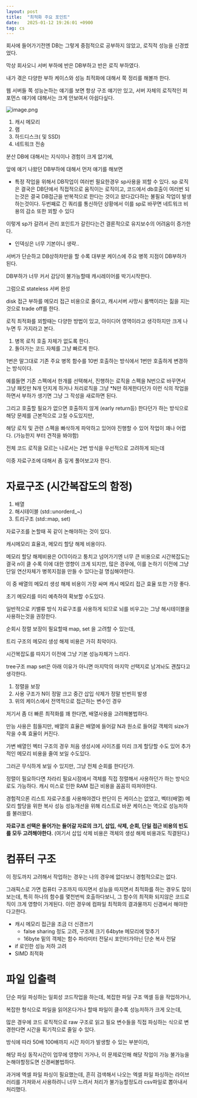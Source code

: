 ```yaml
---
layout: post
title:  "최적화 주요 포인트"
date:   2025-01-12 19:26:01 +0900
tag: cs
---
```


회사에 들어가기전엔 DB는 그렇게 중점적으로 공부하지 않았고, 로직적 성능을 신경썼었다. 

막상 회사오니 서버 부하에 반은 DB부하고 반은 로직 부하였다.

내가 겪은 다양한 부하 케이스와 성능 최적화에 대해서 쭉 정리를 해볼까 한다.

웹 서버들 쪽 성능논하는 얘기를 보면 항상 구조 얘기만 있고, 서버 자체의 로직적인 퍼포먼스 얘기에 대해서는 크게 안보여서 아쉽다싶다.

![image.png](image.png)

1. 캐시 메모리
2. 램
3. 하드디스크( 및 SSD)
4. 네트워크 전송

분산 DB에 대해서는 지식이나 경험이 크게 없기에, 

앞에 얘기 나왔던 DB부하에 대해서 먼저 얘기를 해보면

- 특정 작업을 위해서 DB작업이 여러번 필요한경우 sp사용을 꾀할 수 있다.
sp 로직은 결국은 DB단에서 직접적으로 움직이는 로직이고, 코드에서 db호출이 여러번 되는것은 결국 DB접근을 반복적으로 한다는 것이고 왔다갔다하는 불필요 작업이 발생하는것이다.
두번째로 긴 쿼리를 통신하던 상황에서 이를 sp로 바꾸면 네트워크 비용의 감소 또한 꾀할 수 있다

이렇게 sp가 갈려서 관리 포인트가 갈린다는건 결론적으로 유지보수의 어려움이 증가한다.
- 인덱싱은 너무 기본이니 생략..

서버가 단순하고 DB상하차만을 할 수록 대부분 케이스에 주요 병목 지점이 DB부하가 된다.

DB부하가 너무 커서 감당이 불가능할때 캐시레이어를 박기시작한다.

그럼으로 stateless 서버 완성

disk 접근 부하를 메모리 접근 비용으로 줄이고, 캐시서버 사망시 롤백이라는 짊을 지는것으로 trade off를 한다.

로직 최적화를 꾀할때는 다양한 방법이 있고, 아이디어 영역이라고 생각하지만 크게 나누면 두 가지라고 본다.

1. 병목 로직 호출 자체가 없도록 한다.
2. 돌아가는 코드 자체를 그냥 빠르게 한다.

1번은 말그대로 기존 주요 병목 함수를 10번 호출하는 방식에서 1번만 호출하게 변경하는 방식이다. 

예를들면 기존 스펙에서 한개를 선택해서, 진행하는 로직을 스펙을 N번으로 바꾸면서 그냥 패킷만 N개 던지게 하거나 처리로직을 그냥 *N만 하게한다던가 이런 식의 작업을 하면서 부하가 생기면 그냥 그 작성을 새로하면 된다.

그리고 호출할 필요가 없으면 호출하지 않게 (early return등) 한다던가 하는 방식으로 해당 문제를 근본적으로 고칠 수도있지만, 

해당 로직 및 관련 스펙을 빠삭하게 파악하고 있어야 진행할 수 있어 작업이 꽤나 어렵다. (가능한지 부터 견적을 봐야함)

전체 코드 로직을 모르는 나로서는 2번 방식을 우선적으로 고려하게 되는데

이중 자료구조에 대해서 좀 깊게 풀어보고자 한다.

# 자료구조 (시간복잡도의 함정)

1. 배열
2. 해시테이블 (std::unorderd_~)
3. 트리구조 (std::map, set)

자료구조를 논할때 꼭 같이 논해야하는 것이 있다.

캐시메모리 효율과, 메모리 할당 해제 비용이다.

메모리 할당 해제비용은 O(1)이라고 퉁치고 넘어가기엔 너무 큰 비용으로 시간복잡도는 결국 n이 클 수록 이에 대한 영향이 크게 되지만, 많은 경우에,
이를 논하기 이전에 그냥 단일 연산자체가 병목지점을 만들 수 있다는걸 명심해야한다.

이 중 배열의 메모리 생성 해제 비용이 가장 싸며 캐시 메모리 접근 효율 또한 가장 좋다.

초기 메모리를 미리 예측하여 확보할 수도있다.

일반적으로 키밸류 방식 자료구조를 사용하게 되므로 뇌를 비우고는 그냥 해시테이블을 사용하는것을 권장한다.

순회시 정렬 보장이 필요할때 map, set 을 고려할 수 있는데,

트리 구조의 메모리 생성 해제 비용은 가히 최악이다.

시간복잡도를 따지기 이전에 그냥 기본 성능자체가 느리다.

tree구조 map set은 아래 이유가 아니면 마지막의 마지막 선택지로 남겨놔도 괜찮다고 생각한다.

1. 정렬을 보장
2. 사용 구조가 N이 정말 크고 중간 삽입 삭제가 정말 빈번히 발생
3. 위의 케이스에서 전역적으로 접근하는 변수인 경우

저기서 좀 더 빠른 최적화를 꽤 한다면, 배열사용을 고려해볼법하다.

만능 사용은 힘들지만, 배열의 효율은 배열에 들어갈 N과 원소로 들어갈 객체의 size가 작을 수록 효율이 커진다. 

가변 배열인 벡터 구조의 경우 처음 생성시에 사이즈를 미리 크게 할당할 수도 있어 추가적인 메모리 비용을 줄여 보일 수도있다.

그러곤 무식하게 보일 수 있지만, 그냥 전체 순회를 한다던가.

정렬이 필요하다면 차라리 필요시점에서 객체를 직접 정렬해서 사용하던가 하는 방식으로도 가능하다. 캐시 미스로 인한 RAM 접근 비용을 꼼꼼히 따져야한다.

경험적으론 리스트 자료구조를 사용해야겠다 판단이 든 케이스는 없었고, 벡터(배열) 메모리 할당을 위한 복사 성능 성능개선을 위해 리스트로 바꾼 케이스는 역으로 성능저하를 불러왔다.

**자료구조 선택은 들어가는 들어갈 자료의 크기, 삽입, 삭제, 순회, 단일 접근 비용의 빈도를 모두 고려해야한다.** (여기서 삽입 삭제 비용은 객체의 생성 해제 비용과도 직결된다.)

# 컴퓨터 구조

이 정도까지 고려해서 작업하는 경우는 나의 경우에 없다보니 경험적으로는 없다.

그래픽스로 가면 컴퓨터 구조까지 따지면서 성능을 따지면서 최적화를 하는 경우도 많이 보는데, 특히 하나의 함수를 몇천번씩 호출하다보니, 그 함수의 최적화 되지않은 코드로직이 크게 영향이 가게된다. 이런 경우에 컴파일 최적화의 결과물까지 신경써서 해야한다고한다.

- 캐시 메모리 접근을 조금 더 신경쓰기
    - false sharing 정도 고려, 구조체 크기 64byte 메모리에 맞추기
    - 16byte 밑의 객체는 함수 파라미터 전달시 포인터가아닌 단순 복사 전달
- if 로인한 성능 저하 고려
- SIMD 최적화

# 파일 입출력

단순 파일 파싱하는 일회성 코드작업을 하는데, 복잡한 파일 구조 엑셀 등을 작업하거나, 

복잡한 형식으로 파일을 읽어온다거나 할때 파일이 클수록 성능저하가 크게 오는데,

많은 경우에 코드 로직적으로 raw 구조로 읽고 필요 변수들을 직접 파싱하는 식으로 변경한다면 시간을 획기적으로 줄일 수 있다.

방식에 따라 50배 100배까지 시간 차이가 발생할 수 있는 부분이라, 

해당 파싱 동작시간이 업무에 영향이 가거나, 
이 문제로인해 해당 작업이 가능 불가능을 논해야할정도면 신경써볼법하다. 

과거에 엑셀 파일 파싱이 필요했는데, 흔히 검색해서 나오는 엑셀 파일 파싱하는 라이브러리를 가져와서 사용하려니 너무 느려서 처리가 불가능할정도라 csv파일로 뽑아내서 처리했다.